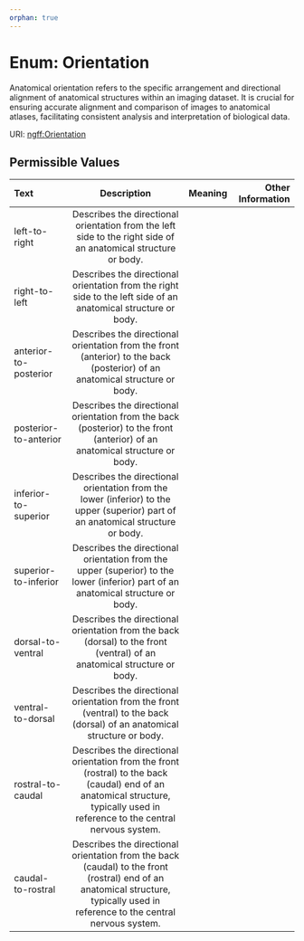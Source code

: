 ```yaml
---
orphan: true
---
```


# Enum: Orientation

Anatomical orientation refers to the specific arrangement and directional alignment of anatomical structures within an imaging dataset. It is crucial for ensuring accurate alignment and comparison of images to anatomical atlases, facilitating consistent analysis and interpretation of biological data.

URI: [ngff:Orientation](https://w3id.org/ome/ngff/Orientation)


## Permissible Values

| Text | Description | Meaning | Other Information |
| :--- | :---: | :---: | ---: |
| left-to-right | Describes the directional orientation from the left side to the right side of an anatomical structure or body. |  |  |
| right-to-left | Describes the directional orientation from the right side to the left side of an anatomical structure or body. |  |  |
| anterior-to-posterior | Describes the directional orientation from the front (anterior) to the back (posterior) of an anatomical structure or body. |  |  |
| posterior-to-anterior | Describes the directional orientation from the back (posterior) to the front (anterior) of an anatomical structure or body. |  |  |
| inferior-to-superior | Describes the directional orientation from the lower (inferior) to the upper (superior) part of an anatomical structure or body. |  |  |
| superior-to-inferior | Describes the directional orientation from the upper (superior) to the lower (inferior) part of an anatomical structure or body. |  |  |
| dorsal-to-ventral | Describes the directional orientation from the back (dorsal) to the front (ventral) of an anatomical structure or body. |  |  |
| ventral-to-dorsal | Describes the directional orientation from the front (ventral) to the back (dorsal) of an anatomical structure or body. |  |  |
| rostral-to-caudal | Describes the directional orientation from the front (rostral) to the back (caudal) end of an anatomical structure, typically used in reference to the central nervous system. |  |  |
| caudal-to-rostral | Describes the directional orientation from the back (caudal) to the front (rostral) end of an anatomical structure, typically used in reference to the central nervous system. |  |  |


